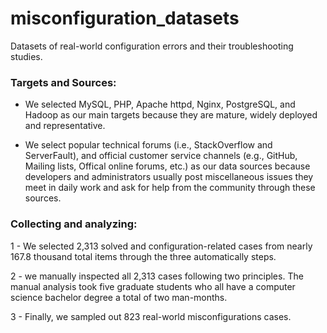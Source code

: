 # misconfiguration_datasets
Datasets of real-world configuration errors and their troubleshooting studies.


### Targets and Sources:

- We selected MySQL, PHP, Apache httpd, Nginx, PostgreSQL, and Hadoop as our main targets because they are mature, widely deployed and representative. 

- We select popular technical forums (i.e., StackOverflow and ServerFault), and official customer service channels (e.g., GitHub, Mailing lists, Offical online forums, etc.) as our data sources because developers and administrators usually post miscellaneous issues they meet in daily work and ask for help from the community through these sources.


### Collecting and analyzing: 

1 - We selected 2,313 solved and configuration-related cases from nearly 167.8 thousand total items through the three automatically steps.

2 - we manually inspected all 2,313 cases following two principles. The manual analysis took five graduate students who all have a computer science bachelor degree a total of two man-months. 

3 - Finally, we sampled out 823 real-world misconfigurations cases. 
